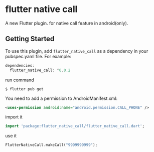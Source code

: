 # flutter native call

A new Flutter plugin. for native call feature in android(only).

## Getting Started

To use this plugin, add `flutter_native_call` as a dependency in your pubspec.yaml file. For example:

```dart
dependencies:
  flutter_native_call: ^0.0.2
```

run command
```
$ flutter pub get
```

You need to add a permission to AndroidManifest.xml:

```xml
<uses-permission android:name="android.permission.CALL_PHONE" />
```
import it


```dart
import 'package:flutter_native_call/flutter_native_call.dart';
```

use it


```dart
FlutterNativeCall.makeCall("9999999999");
```